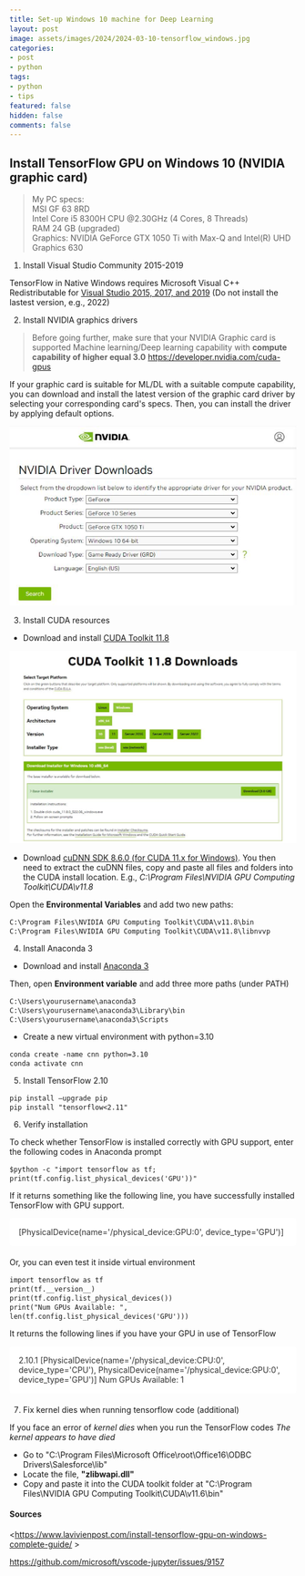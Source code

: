 ```yaml
---
title: Set-up Windows 10 machine for Deep Learning
layout: post
image: assets/images/2024/2024-03-10-tensorflow_windows.jpg
categories:
- post
- python
tags:
- python
- tips
featured: false
hidden: false
comments: false
---
```


## Install TensorFlow GPU on Windows 10 (NVIDIA graphic card)

> 
> My PC specs:   
> MSI GF 63 8RD    
> Intel Core i5 8300H CPU @2.30GHz (4 Cores, 8 Threads)   
> RAM 24 GB (upgraded)   
> Graphics: NVIDIA GeForce GTX 1050 Ti with Max-Q and Intel(R) UHD Graphics 630   
> 

1. Install Visual Studio Community 2015-2019 

TensorFlow in Native Windows requires Microsoft Visual C++ Redistributable for [Visual Studio 2015, 2017, and 2019](https://download.visualstudio.microsoft.com/download/pr/4100b84d-1b4d-487d-9f89-1354a7138c8f/5B0CBB977F2F5253B1EBE5C9D30EDBDA35DBD68FB70DE7AF5FAAC6423DB575B5/VC_redist.x64.exe) (Do not install the lastest version, e.g., 2022)


2. Install NVIDIA graphics drivers  

> Before going further, make sure that your NVIDIA Graphic card is supported Machine learning/Deep learning capability with **compute capability of higher equal 3.0** <https://developer.nvidia.com/cuda-gpus>  

If your graphic card is suitable for ML/DL with a suitable compute capability, you can download and install the latest version of the graphic card driver by selecting your corresponding card's specs. Then, you can install the driver by applying default options.  

![Download NVIDIA graphic driver](/assets/images/2024/2024-03-10-image_01.jpg)  


3. Install CUDA resources  

 - Download and install [CUDA Toolkit 11.8](https://developer.nvidia.com/cuda-11-8-0-download-archive?target_os=Windows&target_arch=x86_64&target_version=10&target_type=exe_local)   

![Cuda Toolkit 11.8](/assets/images/2024/2024-03-10-image_02.jpg)  
 
- Download [cuDNN SDK 8.6.0 (for CUDA 11.x for Windows)](https://developer.nvidia.com/rdp/cudnn-archive). You then need to extract the cuDNN files, copy and paste all files and folders into the CUDA install location. E.g., *C:\Program Files\NVIDIA GPU Computing Toolkit\CUDA\v11.8*   

Open the **Environmental Variables** and add two new paths:   
```
C:\Program Files\NVIDIA GPU Computing Toolkit\CUDA\v11.8\bin   
C:\Program Files\NVIDIA GPU Computing Toolkit\CUDA\v11.8\libnvvp   
```

4. Install Anaconda 3  

- Download and install [Anaconda 3](https://www.anaconda.com/download#downloads)  

Then, open **Environment variable** and add three more paths (under PATH)   
```
C:\Users\yourusername\anaconda3   
C:\Users\yourusername\anaconda3\Library\bin   
C:\Users\yourusername\anaconda3\Scripts   
```

- Create a new virtual environment with python=3.10   

```
conda create -name cnn python=3.10   
conda activate cnn   
```


5. Install TensorFlow 2.10   

```
pip install –upgrade pip   
pip install "tensorflow<2.11"   

```

6. Verify installation   

To check whether TensorFlow is installed correctly with GPU support, enter the following codes in Anaconda prompt
```
$python -c "import tensorflow as tf; print(tf.config.list_physical_devices('GPU'))"
```

If it returns something like the following line, you have successfully installed TensorFlow with GPU support.  
<div style="padding: 15px; border: 1px solid transparent; border-color: transparent; margin-bottom: 20px; border-radius: 4px; color: #333333;; background-color: #ffffff; border-color: #ffffff;">
[PhysicalDevice(name='/physical_device:GPU:0', device_type='GPU')]   
</div>  

Or, you can even test it inside virtual environment 
```
import tensorflow as tf
print(tf.__version__)
print(tf.config.list_physical_devices())
print("Num GPUs Available: ", len(tf.config.list_physical_devices('GPU')))
```

It returns the following lines if you have your GPU in use of TensorFlow  

<div style="padding: 15px; border: 1px solid transparent; border-color: transparent; margin-bottom: 20px; border-radius: 4px; color: #333333;; background-color: #ffffff; border-color: #ffffff;">
2.10.1   
[PhysicalDevice(name='/physical_device:CPU:0', device_type='CPU'), PhysicalDevice(name='/physical_device:GPU:0', device_type='GPU')]   
Num GPUs Available:  1   
</div>   


7. Fix kernel dies when running tensorflow code (additional)

If you face an error of *kernel dies* when you run the TensorFlow codes *The kernel appears to have died*   

- Go to "C:\Program Files\Microsoft Office\root\Office16\ODBC Drivers\Salesforce\lib"   
- Locate the file, **"zlibwapi.dll"**   
- Copy and paste it into the CUDA toolkit folder at "C:\Program Files\NVIDIA GPU Computing Toolkit\CUDA\v11.6\bin"   



#### Sources

<https://www.lavivienpost.com/install-tensorflow-gpu-on-windows-complete-guide/ >  

<https://github.com/microsoft/vscode-jupyter/issues/9157>



